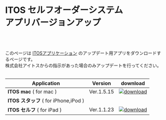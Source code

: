 
# ITOS セルフオーダーシステム <br> アプリバージョンアップ

<p class="center">
<br><br><br>
このページは
<a href="http://www.it-ordersystem.jp/">ITOSアプリケーション</a>
のアップデート用アプリをダウンロードするページです。<br>
株式会社アイトスからの指示があった場合のみアップデートを行ってください。
<br><br>
</p>


| Application | Version | download |
|---|---|---|
| **ITOS mac** ( for mac )| Ver.1.5.15 | [![download](https://itordersystem.github.io/itos/download.png   "download")](https://itordersystem.github.io/itos/mac_jp/ver_1_5_15/ITOS.app.zip "mac") |
| **ITOS スタッフ** ( for iPhone,iPod ) |  | |
| **ITOS セルフ** ( for iPad ) | Ver.1.1.23 | [![download](https://itordersystem.github.io/itos/download.png   "download")](itms-services://?action=download-manifest&url=https://itordersystem.github.io/itos/self/ver_1_1_23/ITOS_SelfOrder_HD.plist "iPad用ITOSセルフ") |

